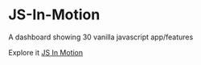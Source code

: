 # JS-In-Motion
A dashboard showing 30 vanilla javascript app/features

Explore it [JS In Motion](https://the-js-dashboard.netlify.app)

